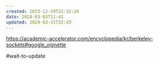 ```yaml
---
created: 2023-12-19T22:15:24
date: 2024-03-03T11:41
updated: 2024-03-31T22:43
---
```

https://academic-accelerator.com/encyclopedia/kr/berkeley-sockets#google_vignette

#wait-to-update 